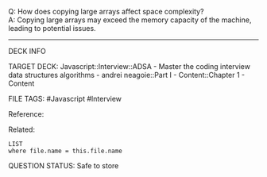 Q: How does copying large arrays affect space complexity?  
A: Copying large arrays may exceed the memory capacity of the machine, leading to potential issues.
<!--ID: 1693659899623-->

---

DECK INFO

TARGET DECK: Javascript::Interview::ADSA - Master the coding interview data structures algorithms - andrei neagoie::Part I - Content::Chapter 1 - Content

FILE TAGS: #Javascript #Interview

Reference:

Related:

```dataview
LIST
where file.name = this.file.name
```


QUESTION STATUS: Safe to store